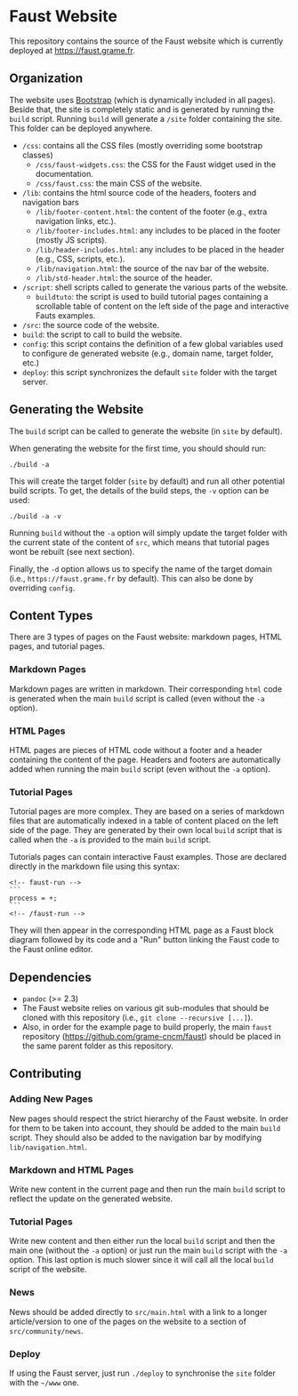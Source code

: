 # Faust Website

This repository contains the source of the Faust website which is currently deployed at <https://faust.grame.fr>.

## Organization

The website uses [Bootstrap](https://getbootstrap.com/) (which is dynamically included in all pages). Beside that, the site is completely static and is generated by running the `build` script. Running `build` will generate a `/site` folder containing the site. This folder can be deployed anywhere.

* `/css`: contains all the CSS files (mostly overriding some bootstrap classes)
    * `/css/faust-widgets.css`: the CSS for the Faust widget used in the documentation.
    * `/css/faust.css`: the main CSS of the website.
* `/lib`: contains the html source code of the headers, footers and navigation bars
    * `/lib/footer-content.html`: the content of the footer (e.g., extra navigation links, etc.).
    * `/lib/footer-includes.html`: any includes to be placed in the footer (mostly JS scripts).
    * `/lib/header-includes.html`: any includes to be placed in the header (e.g., CSS, scripts, etc.).
    * `/lib/navigation.html`: the source of the nav bar of the website.
    * `/lib/std-header.html`: the source of the header.
* `/script`: shell scripts called to generate the various parts of the website.
    * `buildtuto`: the script is used to build tutorial pages containing a scrollable table of content on the left side of the page and interactive Fauts examples.
* `/src`: the source code of the website.
* `build`: the script to call to build the website.
* `config`: this script contains the definition of a few global variables used to configure de generated website (e.g., domain name, target folder, etc.)
* `deploy`: this script synchronizes the default `site` folder with the target server.

## Generating the Website

The `build` script can be called to generate the website (in `site` by default).

When generating the website for the first time, you should should run:

```
./build -a
```

This will create the target folder (`site` by default) and run all other potential build scripts. To get, the details of the build steps, the `-v` option can be used:

```
./build -a -v
```

Running `build` without the `-a` option will simply update the target folder with the current state of the content of `src`, which means that tutorial pages wont be rebuilt (see next section). 

Finally, the `-d` option allows us to specify the name of the target domain (i.e., `https://faust.grame.fr` by default). This can also be done by overriding `config`.

## Content Types

There are 3 types of pages on the Faust website: markdown pages, HTML pages, and tutorial pages.

### Markdown Pages

Markdown pages are written in markdown. Their corresponding `html` code is generated when the main `build` script is called (even without the `-a` option).

### HTML Pages

HTML pages are pieces of HTML code without a footer and a header containing the content of the page. Headers and footers are automatically added when running the main `build` script (even without the `-a` option).

### Tutorial Pages

Tutorial pages are more complex. They are based on a series of markdown files that are automatically indexed in a table of content placed on the left side of the page. They are generated by their own local `build` script that is called when the `-a` is provided to the main `build` script. 

Tutorials pages can contain interactive Faust examples. Those are declared directly in the markdown file using this syntax:

    <!-- faust-run -->
    ```
    process = +;
    ```
    <!-- /faust-run -->

They will then appear in the corresponding HTML page as a Faust block diagram followed by its code and a "Run" button linking the Faust code to the Faust online editor.

## Dependencies

* `pandoc` (>= 2.3)
* The Faust website relies on various git sub-modules that should be cloned with this repository (i.e., `git clone --recursive [...]`).
* Also, in order for the example page to build properly, the main `faust` repository (<https://github.com/grame-cncm/faust>) should be placed in the same parent folder as this repository. 

## Contributing

### Adding New Pages

New pages should respect the strict hierarchy of the Faust website. In order for them to be taken into account, they should be added to the main `build` script. They should also be added to the navigation bar by modifying `lib/navigation.html`.

### Markdown and HTML Pages

Write new content in the current page and then run the main `build` script to reflect the update on the generated website.

### Tutorial Pages

Write new content and then either run the local `build` script and then the main one (without the `-a` option) or just run the main `build` script with the `-a` option. This last option is much slower since it will call all the local `build` script of the website.

### News

News should be added directly to `src/main.html` with a link to a longer article/version to one of the pages on the website to a section of `src/community/news`.

### Deploy

If using the Faust server, just run `./deploy` to synchronise the `site` folder with the `~/www` one.
